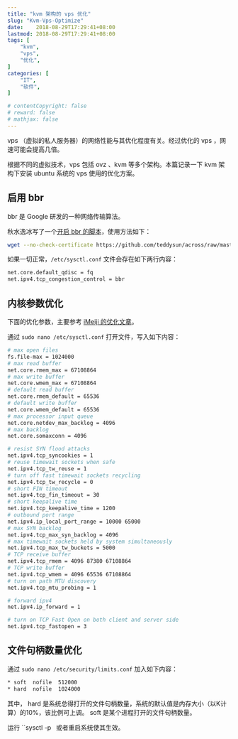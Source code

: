 ```yaml
---
title: "kvm 架构的 vps 优化"
slug: "Kvm-Vps-Optimize"
date:    2018-08-29T17:29:41+08:00
lastmod: 2018-08-29T17:29:41+08:00
tags: [
    "kvm",
    "vps",
    "优化",
]
categories: [
    "IT",
    "软件",
]

# contentCopyright: false
# reward: false
# mathjax: false
---
```

vps （虚拟的私人服务器）的网络性能与其优化程度有关。经过优化的 vps ，网速可能会提高几倍。

根据不同的虚拟技术，vps 包括 ovz 、kvm 等多个架构。本篇记录一下 kvm 架构下安装 ubuntu 系统的 vps 使用的优化方案。



## 启用 bbr

bbr 是 Google 研发的一种网络传输算法。

秋水逸冰写了一个[开启 bbr 的脚本](https://teddysun.com/489.html)，使用方法如下：<!--more-->

```bash
wget --no-check-certificate https://github.com/teddysun/across/raw/master/bbr.sh && sudo bash bbr.sh
```



如果一切正常，`/etc/sysctl.conf` 文件会存在如下两行内容：

```bash
net.core.default_qdisc = fq
net.ipv4.tcp_congestion_control = bbr
```



## 内核参数优化

下面的优化参数，主要参考 [iMeiji 的优化文章](https://github.com/iMeiji/shadowsocks_install/wiki/shadowsocks-optimize)。

通过 `sudo nano /etc/sysctl.conf` 打开文件，写入如下内容：

```bash
# max open files
fs.file-max = 1024000
# max read buffer
net.core.rmem_max = 67108864
# max write buffer
net.core.wmem_max = 67108864
# default read buffer
net.core.rmem_default = 65536
# default write buffer
net.core.wmem_default = 65536
# max processor input queue
net.core.netdev_max_backlog = 4096
# max backlog
net.core.somaxconn = 4096

# resist SYN flood attacks
net.ipv4.tcp_syncookies = 1
# reuse timewait sockets when safe
net.ipv4.tcp_tw_reuse = 1
# turn off fast timewait sockets recycling
net.ipv4.tcp_tw_recycle = 0
# short FIN timeout
net.ipv4.tcp_fin_timeout = 30
# short keepalive time
net.ipv4.tcp_keepalive_time = 1200
# outbound port range
net.ipv4.ip_local_port_range = 10000 65000
# max SYN backlog
net.ipv4.tcp_max_syn_backlog = 4096
# max timewait sockets held by system simultaneously
net.ipv4.tcp_max_tw_buckets = 5000
# TCP receive buffer
net.ipv4.tcp_rmem = 4096 87380 67108864
# TCP write buffer
net.ipv4.tcp_wmem = 4096 65536 67108864
# turn on path MTU discovery
net.ipv4.tcp_mtu_probing = 1

# forward ipv4
net.ipv4.ip_forward = 1

# turn on TCP Fast Open on both client and server side
net.ipv4.tcp_fastopen = 3
```

## 文件句柄数量优化

通过 `sudo nano /etc/security/limits.conf` 加入如下内容：

```bash
* soft  nofile  512000
* hard  nofile  1024000
```

其中， hard 是系统总得打开的文件句柄数量，系统的默认值是内存大小（以K计算）的10%，该比例可上调。 soft 是某个进程打开的文件句柄数量。


运行 ``sysctl -p` ` 或者重启系统使其生效。